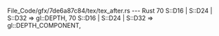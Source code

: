 File_Code/gfx/7de6a87c84/tex/tex_after.rs --- Rust
70         S::D16 | S::D24 | S::D32 => gl::DEPTH,                                                                                                            70         S::D16 | S::D24 | S::D32 => gl::DEPTH_COMPONENT,

